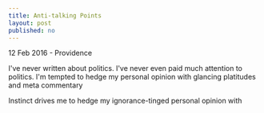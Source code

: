 ```yaml
---
title: Anti-talking Points
layout: post
published: no
---
```


12 Feb 2016 - Providence

I've never written about politics. I've never even paid much attention to politics. I'm tempted to hedge my personal opinion with glancing platitudes and meta commentary

Instinct drives me to hedge my ignorance-tinged personal opinion with
